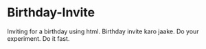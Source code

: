 # Birthday-Invite
Inviting for a birthday using html.
Birthday invite karo jaake.
Do your experiment.
Do it fast.
